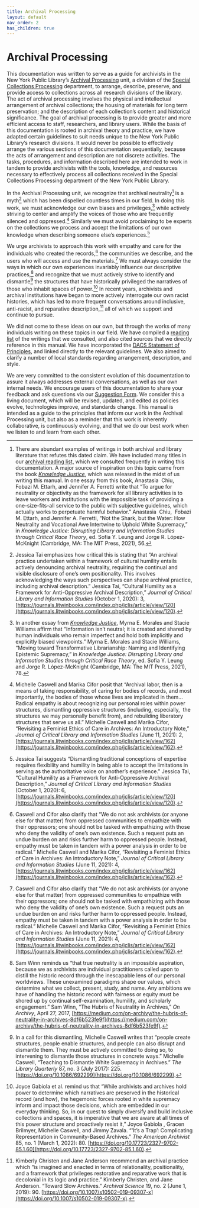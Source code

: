 ```yaml
---
title: Archival Processing
layout: default
nav_order: 2
has_children: true
---
```


# Archival Processing

This documentation was written to serve as a guide for archivists in the New York Public Library’s [Archival Processing](https://sites.google.com/nypl.org/specialcollections/special-collections-processing/archival-processing) unit, a division of the [Special Collections Processing](https://sites.google.com/nypl.org/specialcollections/special-collections-processing) department, to arrange, describe, preserve, and provide access to collections across all research divisions of the library. The act of archival processing involves the physical and intellectual arrangement of archival collections; the housing of materials for long term preservation; and the description of each collection’s content and historical significance. The goal of archival processing is to provide greater and more efficient access to staff, researchers, and library users. While the basis of this documentation is rooted in archival theory and practice, we have adapted certain guidelines to suit needs unique to the New York Public Library’s research divisions. It would never be possible to effectively arrange the various sections of this documentation sequentially, because the acts of arrangement and description are not discrete activities. The tasks, procedures, and information described here are intended to work in tandem to provide archivists with the tools, knowledge, and resources necessary to effectively process all collections received in the Special Collections Processing department of the New York Public Library. 

In the Archival Processing unit, we recognize that archival neutrality[^1] is a myth[^2] which has been dispelled countless times in our field. In doing this work, we must acknowledge our own biases and privileges,[^3] while actively striving to center and amplify the voices of those who are frequently silenced and oppressed.[^4] Similarly we must avoid proclaiming to be experts on the collections we process and accept the limitations of our own knowledge when describing someone else’s experiences.[^5] 

We urge archivists to approach this work with empathy and care for the individuals who created the records,[^6] the communities we describe, and the users who will access and use the materials.[^7] We must always consider the ways in which our own experiences invariably influence our descriptive practices,[^8] and recognize that we must actively strive to identify and dismantle[^9] the structures that have historically privileged the narratives of those who inhabit spaces of power.[^10] In recent years, archivists and archival institutions have began to more actively interrogate our own racist histories, which has led to more frequent conversations around inclusive, anti-racist, and reparative description,[^11] all of which we support and continue to pursue.

We did not come to these ideas on our own, but through the works of many individuals writing on these topics in our field. We have compiled a [reading list](https://docs.google.com/spreadsheets/d/1WI9bAG8KKPd9Y8RFm4xYzAPRc_LLUKFg9uJXu_2ZCDE/edit#gid=439850663) of the writings that we consulted, and also cited sources that we directly reference in this manual. We have incorporated the [DACS Statement of Principles](https://saa-ts-dacs.github.io/dacs/04_statement_of_principles.html), and linked directly to the relevant guidelines. We also aimed to clarify a number of local standards regarding arrangement, description, and style. 

We are very committed to the consistent evolution of this documentation to assure it always addresses external conversations, as well as our own internal needs. We encourage users of this documentation to share your feedback and ask questions via our [Suggestion Form](https://forms.gle/Kdnyxw2Md42qdimb6). We consider this a living document, which will be revised, updated, and edited as policies evolve, technologies improve, and standards change. This manual is intended as a guide to the principles that inform our work in the Archival Processing unit, but also as a reminder that this work is inherently collaborative, is continuously evolving, and that we do our best work when we listen to and learn from each other. 

[^1]: There are abundant examples of writings in both archival and library literature that refutes this dated claim. We have included many titles in our [archival reading list,](https://docs.google.com/spreadsheets/d/1WI9bAG8KKPd9Y8RFm4xYzAPRc_LLUKFg9uJXu_2ZCDE/edit#gid=439850663) which we consulted frequently in writing this documentation. A major source of inspiration on this topic came from the book [_Knowledge Justice_](https://mitpress.mit.edu/books/knowledge-justice), which was released in the midst of us writing this manual. In one essay from this book, Anastasia  Chiu,  Fobazi M. Ettarh, and Jennifer A. Ferretti write that “To argue for neutrality or objectivity as the framework for all library activities is to leave workers and institutions with the impossible task of providing a one-size-fits-all service to the public with subjective guidelines, which actually works to perpetuate harmful behavior.” Anastasia  Chiu,  Fobazi M. Ettarh, and Jennifer A. Ferretti, “Not the Shark, but the Water: How Neutrality and Vocational Awe Intertwine to Uphold White Supremacy,” in _Knowledge Justice: Disrupting Library and Information Studies through Critical Race Theory_, ed. Sofia Y. Leung and Jorge R. López-McKnight (Cambridge, MA: The MIT Press, 2021), 56.

[^2]: Jessica Tai emphasizes how critical this is stating that “An archival practice undertaken within a framework of cultural humility entails actively denouncing archival neutrality, requiring the continual and visible disclosure of one’s own positionality. This involves acknowledging the ways such perspectives can shape archival practice, including archival description.” Jessica Tai, “Cultural Humility as a Framework for Anti-Oppressive Archival Description,” _Journal of Critical Library and Information Studies_ (October 1, 2020): 3, [https://journals.litwinbooks.com/index.php/jclis/article/view/120](https://journals.litwinbooks.com/index.php/jclis/article/view/120).

[^3]: In another essay from [_Knowledge Justice_](https://mitpress.mit.edu/books/knowledge-justice), Myrna E. Morales and Stacie Williams affirm that “Information isn’t neutral; it is created and shared by human individuals who remain imperfect and hold both implicitly and explicitly biased viewpoints.” Myrna E. Morales and Stacie Williams, “Moving toward Transformative Librarianship: Naming and Identifying Epistemic Supremacy,” in _Knowledge Justice: Disrupting Library and Information Studies through Critical Race Theory_, ed. Sofia Y. Leung and Jorge R. López-McKnight (Cambridge, MA: The MIT Press, 2021), 78.

[^4]: Michelle Caswell and Marika Cifor posit that “Archival labor, then is a means of taking responsibility, of caring for bodies of records, and most importantly, the bodies of those whose lives are implicated in them…Radical empathy is about recognizing our personal roles within power structures, dismantling oppressive structures (including, especially,  the structures we may personally benefit from), and rebuilding liberatory structures that serve us all.” Michelle Caswell and Marika Cifor, “Revisiting a Feminist Ethics of Care in Archives: An Introductory Note,” _Journal of Critical Library and Information Studies_ (June 11, 2021): 2, [https://journals.litwinbooks.com/index.php/jclis/article/view/162](https://journals.litwinbooks.com/index.php/jclis/article/view/162).

[^5]: Jessica Tai suggests “Dismantling traditional conceptions of expertise requires flexibility and humility in being able to accept the limitations in serving as the authoritative voice on another’s experience.” Jessica Tai, “Cultural Humility as a Framework for Anti-Oppressive Archival Description,” _Journal of Critical Library and Information Studies_  (October 1, 2020): 6, [https://journals.litwinbooks.com/index.php/jclis/article/view/120](https://journals.litwinbooks.com/index.php/jclis/article/view/120).

[^6]: Caswell and Cifor also clarify that “We do not ask archivists (or anyone else for that matter) from oppressed communities to empathize with their oppressors; one should not be tasked with empathizing with those who deny the validity of one’s own existence. Such a request puts an undue burden on and risks further harm to oppressed people. Instead, empathy must be taken in tandem with a power analysis in order to be radical.” Michelle Caswell and Marika Cifor, “Revisiting a Feminist Ethics of Care in Archives: An Introductory Note,” _Journal of Critical Library and Information Studies_ (June 11, 2021): 4, [https://journals.litwinbooks.com/index.php/jclis/article/view/162](https://journals.litwinbooks.com/index.php/jclis/article/view/162).

[^7]: Caswell and Cifor also clarify that “We do not ask archivists (or anyone else for that matter) from oppressed communities to empathize with their oppressors; one should not be tasked with empathizing with those who deny the validity of one’s own existence. Such a request puts an undue burden on and risks further harm to oppressed people. Instead, empathy must be taken in tandem with a power analysis in order to be radical.” Michelle Caswell and Marika Cifor, “Revisiting a Feminist Ethics of Care in Archives: An Introductory Note,” _Journal of Critical Library and Information Studies_ (June 11, 2021): 4, [https://journals.litwinbooks.com/index.php/jclis/article/view/162](https://journals.litwinbooks.com/index.php/jclis/article/view/162).

[^8]: Sam Winn reminds us “that true neutrality is an impossible aspiration, because we as archivists are individual practitioners called upon to distill the historic record through the inescapable lens of our personal worldviews. These unexamined paradigms shape our values, which determine what we collect, present, study, and name. Any ambitions we have of handling the historic record with fairness or equity must be shored up by continual self-examination, humility, and scholarly engagement.” Sam Winn, “The Hubris of Neutrality in Archives,” _On Archivy_, April 27, 2017, [https://medium.com/on-archivy/the-hubris-of-neutrality-in-archives-8df6b523fe9f](https://medium.com/on-archivy/the-hubris-of-neutrality-in-archives-8df6b523fe9f).

[^9]: In a call for this dismantling, Michelle Caswell writes that “people create structures, people enable structures, and people can also disrupt and dismantle them. They must be actively committed to doing so, to intervening to dismantle those structures in concrete ways.” Michelle Caswell, “Teaching to Dismantle White Supremacy in Archives.” _The Library Quarterly_ 87, no. 3 (July 2017): 225. [https://doi.org/10.1086/692299](https://doi.org/10.1086/692299).

[^10]: Joyce Gabiola et al. remind us that “While archivists and archives hold power to determine which narratives are preserved in the historical record (and how), the hegemonic forces rooted in white supremacy inform and impact those decisions, which are embedded in our everyday thinking. So, in our quest to simply diversify and build inclusive collections and spaces, it is imperative that we are aware at all times of this power structure and proactively resist it,” Joyce Gabiola , Gracen Brilmyer, Michelle Caswell, and Jimmy Zavala. “‘It’s a Trap’: Complicating Representation in Community-Based Archives.” _The American Archivist_ 85, no. 1 (March 1, 2022): 80. [https://doi.org/10.17723/2327-9702-85.1.60](https://doi.org/10.17723/2327-9702-85.1.60).

[^11]: Kimberly Christen and Jane Anderson recommend an archival practice which “is imagined and enacted in terms of relationality, positionality, and a framework that privileges restorative and reparative work that is decolonial in its logic and practice.” Kimberly Christen, and Jane Anderson. “Toward Slow Archives.” _Archival Science_ 19, no. 2 (June 1, 2019): 90. [https://doi.org/10.1007/s10502-019-09307-x](https://doi.org/10.1007/s10502-019-09307-x).


